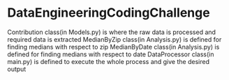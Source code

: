 # DataEngineeringCodingChallenge
Contribution class(in Models.py) is where the raw data is processed and required data is extracted
MedianByZip class(in Analysis.py) is defined for finding medians with respect to zip
MedianByDate class(in Analysis.py) is defined for finding medians with respect to date
DataProcessor class(in main.py) is defined to execute the whole process and give the desired output
